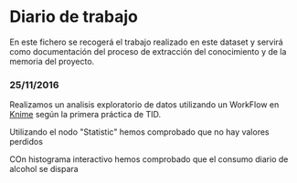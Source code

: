 # Diario de trabajo
En este fichero se recogerá el trabajo realizado en este dataset y servirá como documentación del proceso de extracción del conocimiento y de la memoria del proyecto.

### 25/11/2016
Realizamos un analisis exploratorio de datos utilizando un WorkFlow en [Knime](https://www.knime.org/) según la primera práctica de TID.

Utilizando el nodo "Statistic" hemos comprobado que no hay valores perdidos

COn histograma interactivo hemos comprobado que el consumo diario de alcohol se dispara